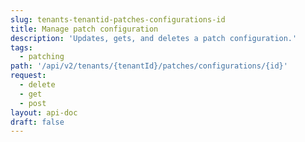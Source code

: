 ```yaml
---
slug: tenants-tenantid-patches-configurations-id
title: Manage patch configuration
description: 'Updates, gets, and deletes a patch configuration.'
tags:
  - patching
path: '/api/v2/tenants/{tenantId}/patches/configurations/{id}'
request:
  - delete
  - get
  - post
layout: api-doc
draft: false
---
```

